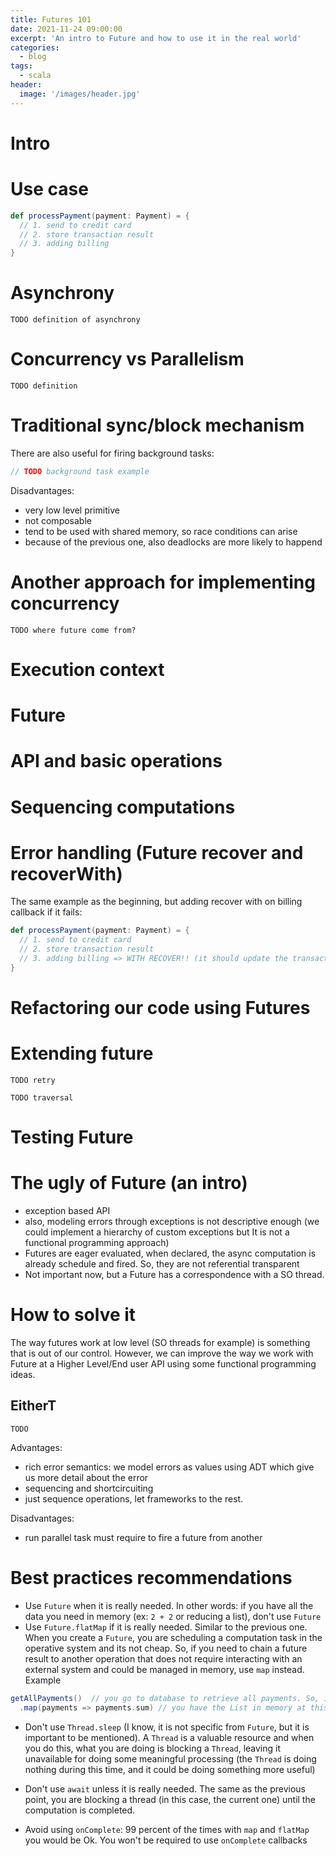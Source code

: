 ```yaml
---
title: Futures 101
date: 2021-11-24 09:00:00
excerpt: 'An intro to Future and how to use it in the real world'
categories:
  - blog
tags:
  - scala
header:
  image: '/images/header.jpg'
---
```


# Intro

# Use case

``` scala
def processPayment(payment: Payment) = {
  // 1. send to credit card
  // 2. store transaction result
  // 3. adding billing
}
```

# Asynchrony

`TODO definition of asynchrony`

# Concurrency vs Parallelism

`TODO definition`

# Traditional sync/block mechanism


There are also useful for firing background tasks:

``` scala
// TODO background task example
```

Disadvantages:

- very low level primitive
- not composable
- tend to be used with shared memory, so race conditions can arise
- because of the previous one, also deadlocks are more likely to happend

# Another approach for implementing concurrency

`TODO where future come from?`

# Execution context

# Future

# API and basic operations

# Sequencing computations

# Error handling (Future recover and recoverWith)

The same example as the beginning, but adding recover with on billing callback if it fails:

``` scala
def processPayment(payment: Payment) = {
  // 1. send to credit card
  // 2. store transaction result
  // 3. adding billing => WITH RECOVER!! (it should update the transaction)
}
```

# Refactoring our code using Futures

# Extending future

`TODO retry`

`TODO traversal`

# Testing Future

# The ugly of Future (an intro)

- exception based API
- also, modeling errors through exceptions is not descriptive enough (we could implement a hierarchy of custom exceptions but It is not a functional programming approach)
- Futures are eager evaluated, when declared, the async computation is already schedule and fired. So, they are not referential transparent
- Not important now, but a Future has a correspondence with a SO thread.

# How to solve it

The way futures work at low level (SO threads for example) is something that is out of our control. However, we can improve the way we work with Future at a Higher Level/End user API using some functional programming ideas.

## EitherT

`TODO`

Advantages:

- rich error semantics: we model errors as values using ADT which give us more detail about the error
- sequencing and shortcircuiting
- just sequence operations, let frameworks to the rest.

Disadvantages:

- run parallel task must require to fire a future from another

# Best practices recommendations

* Use `Future` when it is really needed. In other words: if you have all the data you need in memory (ex: `2 + 2` or reducing a list), don't use `Future`
* Use `Future.flatMap` if it is really needed. Similar to the previous one. When you create a `Future`, you are scheduling a computation task in the operative system and its not cheap. So, if you need to chain a future result to another operation that does not require interacting with an external system and could be managed in memory, use `map` instead. Example

``` scala
getAllPayments()  // you go to database to retrieve all payments. So, it returns a Future[List[Payment]]
  .map(payments => payments.sum) // you have the List in memory at this point, you not require a future, just map and operate with the list
```

* Don't use `Thread.sleep` (I know, it is not specific from `Future`, but it is important to be mentioned). A `Thread` is a valuable resource and when you do this, what you are doing is blocking a `Thread`, leaving it unavailable for doing some meaningful processing (the `Thread` is doing nothing during this time, and it could be doing something more useful)

* Don't use `await` unless it is really needed. The same as the previous point, you are blocking a thread (in this case, the current one) until the computation is completed.

* Avoid using `onComplete`: 99 percent of the times with `map` and `flatMap` you would be Ok. You won't be required to use `onComplete` callbacks